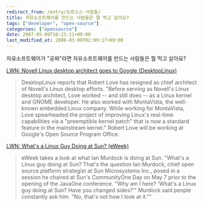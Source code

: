 ```yaml
---
redirect_from: /entry/오픈소스-사람들/
title: 자유소프트웨어를 만드는 사람들은 뭘 먹고 살아요?
tags: ["developer", "open-source"]
categories: ["opensource"]
date: 2007-05-09T10:23:11+09:00
last_modified_at: 2008-03-09T02:09:17+09:00
---
```

자유소프트웨어가 "공짜"라면 자유소프트웨어를 만드는 사람들은 뭘 먹고 살아요?

[LWN: Novell Linux desktop architect goes to Google (DesktopLinux)](http://lwn.net/Articles/233473/)

> DesktopLinux reports that Robert Love has resigned as chief architect of Novell's Linux desktop efforts. "Before serving as Novell's Linux desktop architect, Love worked -- and still does -- as a Linux kernel and GNOME developer. He also worked with MontaVista, the well-known embedded Linux company. While working for MontaVista, Love spearheaded the project of improving Linux's real-time capabilities via a "preemptible kernel patch" that is now a standard feature in the mainstream kernel." Robert Love will be working at Google's Open Source Program Office.

[LWN: What's a Linux Guy Doing at Sun? (eWeek)](http://lwn.net/Articles/233485/rss)

> eWeek takes a look at what Ian Murdock is doing at Sun. "What's a Linux guy doing at Sun? That's the question Ian Murdock, chief open source platform strategist at Sun Microsystems Inc., posed in a session he chaired at Sun's CommunityOne Day on May 7 prior to the opening of the JavaOne conference. "Why am I here? 'What's a Linux guy doing at Sun? Have you changed sides?'" Murdock said people constantly ask him. "No, that's not how I look at it.""
